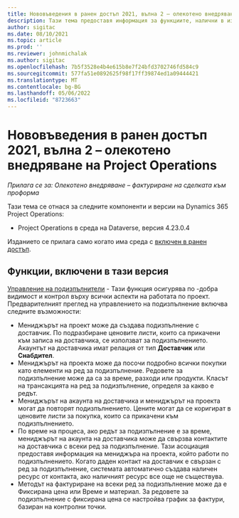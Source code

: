 ```yaml
---
title: Нововъведения в ранен достъп 2021, вълна 2 – олекотено внедряване на Project Operations
description: Тази тема предоставя информация за функциите, налични в изданието за ранен достъп от 2021, вълна 2, на олекотено внедряване на Project Operations.
author: sigitac
ms.date: 08/10/2021
ms.topic: article
ms.prod: ''
ms.reviewer: johnmichalak
ms.author: sigitac
ms.openlocfilehash: 7b5f3528e4b4e615b8e7f24bfd3702746fd584c9
ms.sourcegitcommit: 577fa51e0892625f98f17ff39874ed1a09444421
ms.translationtype: MT
ms.contentlocale: bg-BG
ms.lasthandoff: 05/06/2022
ms.locfileid: "8723663"
---
```

# <a name="whats-new-2021-wave-2-early-access---project-operations-lite-deployment"></a>Нововъведения в ранен достъп 2021, вълна 2 – олекотено внедряване на Project Operations

_Прилага се за: Олекотено внедряване – фактуриране на сделката към проформа_

Тази тема се отнася за следните компоненти и версии на Dynamics 365 Project Operations:

  - Project Operations в среда на Dataverse, версия 4.23.0.4

Изданието се прилага само когато има среда с [включен в ранен достъп](/power-platform/admin/opt-in-early-access-updates#how-to-enable-early-access-updates).

## <a name="features-included-in-this-release"></a>Функции, включени в тази версия

[Управление на подизпълнители](/dynamics365/project-operations/pro/subcontracting/managing-subcontracts-overview) - Тази функция осигурява по -добра видимост и контрол върху всички аспекти на работата по проект. Предварителният преглед на управлението на подизпълнение включва следните възможности:

  - Мениджърът на проект може да създава подизпълнение с доставчик. По подразбиране ценовите листи, които са прикачени към записа на доставчика, се използват за подизпълнението. Акаунтът на доставчика имат релация от тип **Доставчик** или **Снабдител**.
  - Мениджърът на проекта може да посочи подробно всички покупки като елементи на ред за подизпълнение. Редовете за подизпълнение може да са за време, разходи или продукти. Класът на трансакцията на ред за подизпълнение, определя за какво е редът.
  - Мениджърът на акаунта на доставчика и мениджърът на проекта могат да повторят подизпълнението. Цените могат да се коригират в ценовите листи за покупка, които са прикачени към подизпълнението.
  - По време на процеса, ако редът за подизпълнение е за време, мениджърът на акаунта на доставчика може да свързва контактите на доставчика с всеки ред за подизпълнение. Тази асоциация предоставя информация на мениджъра на проекта, който работи по подизпълнението. Когато даден контакт на доставчик е свързан с ред за подизпълнение, системата автоматично създава наличен ресурс от контакта, ако наличният ресурс все още не съществува.
  - Методът на фактуриране на всеки ред за подизпълнение може да е Фиксирана цена или Време и материал. За редовете за подизпълнение с фиксирана цена се настройва график за фактури, базиран на контролни точки.
